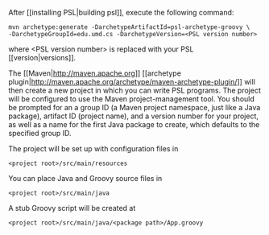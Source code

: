 After [[installing PSL|building psl]], execute the following command:

    mvn archetype:generate -DarchetypeArtifactId=psl-archetype-groovy \
    -DarchetypeGroupId=edu.umd.cs -DarchetypeVersion=<PSL version number>

where \<PSL version number\> is replaced with your PSL [[version|versions]].

The [[Maven|http://maven.apache.org]] [[archetype plugin|http://maven.apache.org/archetype/maven-archetype-plugin/]] will then create a new project in which you can write PSL programs. The project will be configured to use the Maven project-management tool. You should be prompted for an a group ID (a Maven project namespace, just like a Java package), artifact ID (project name), and a version number for your project, as well as a name for the first Java package to create, which defaults to the specified group ID.

The project will be set up with configuration files in

    <project root>/src/main/resources

You can place Java and Groovy source files in

    <project root>/src/main/java

A stub Groovy script will be created at

    <project root>/src/main/java/<package path>/App.groovy